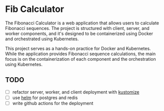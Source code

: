 # Fib Calculator

The Fibonacci Calculator is a web application that allows users to calculate Fibonacci sequences. The project is structured with client, server, and worker components, and it's designed to be containerized using Docker and orchestrated using Kubernetes.

This project serves as a hands-on practice for Docker and Kubernetes. While the application provides Fibonacci sequence calculations, the main focus is on the containerization of each component and the orchestration using Kubernetes.


## TODO
- [ ] refactor server, worker, and client deployment with [kustomize](https://github.com/kubernetes-sigs/kustomize)
- [ ] use [helm](https://helm.sh/docs/) for postgres and redis
- [ ] write github actions for the deployment